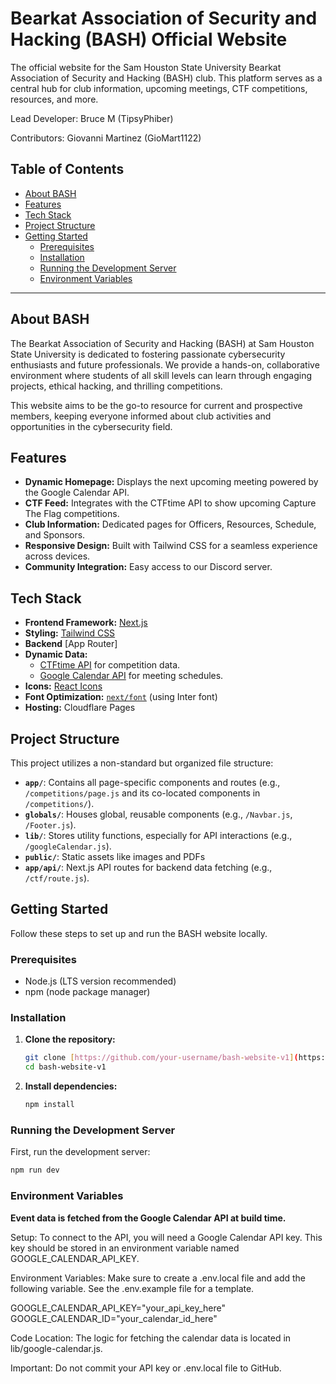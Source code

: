 # Bearkat Association of Security and Hacking (BASH) Official Website

The official website for the Sam Houston State University Bearkat Association of Security and Hacking (BASH) club. This platform serves as a central hub for club information, upcoming meetings, CTF competitions, resources, and more.

Lead Developer: Bruce M (TipsyPhiber)

Contributors: Giovanni Martinez (GioMart1122)

## Table of Contents

- [About BASH](#about-bash)
- [Features](#features)
- [Tech Stack](#tech-stack)
- [Project Structure](#project-structure)
- [Getting Started](#getting-started)
  - [Prerequisites](#prerequisites)
  - [Installation](#installation)
  - [Running the Development Server](#running-the-development-server)
  - [Environment Variables](#environment-variables)

---

## About BASH

The Bearkat Association of Security and Hacking (BASH) at Sam Houston State University is dedicated to fostering passionate cybersecurity enthusiasts and future professionals. We provide a hands-on, collaborative environment where students of all skill levels can learn through engaging projects, ethical hacking, and thrilling competitions.

This website aims to be the go-to resource for current and prospective members, keeping everyone informed about club activities and opportunities in the cybersecurity field.

## Features

- **Dynamic Homepage:** Displays the next upcoming meeting powered by the Google Calendar API.
- **CTF Feed:** Integrates with the CTFtime API to show upcoming Capture The Flag competitions.
- **Club Information:** Dedicated pages for Officers, Resources, Schedule, and Sponsors.
- **Responsive Design:** Built with Tailwind CSS for a seamless experience across devices.
- **Community Integration:** Easy access to our Discord server.

## Tech Stack

- **Frontend Framework:** [Next.js](https://nextjs.org)
- **Styling:** [Tailwind CSS](https://tailwindcss.com/)
- **Backend** [App Router]
- **Dynamic Data:**
  - [CTFtime API](https://ctftime.org/api/) for competition data.
  - [Google Calendar API](https://developers.google.com/calendar/api) for meeting schedules.
- **Icons:** [React Icons](https://react-icons.github.io/react-icons/)
- **Font Optimization:** [`next/font`](https://nextjs.org/docs/app/building-your-application/optimizing/fonts) (using Inter font)
- **Hosting:** Cloudflare Pages

## Project Structure

This project utilizes a non-standard but organized file structure:

- **`app/`**: Contains all page-specific components and routes (e.g., `/competitions/page.js` and its co-located components in `/competitions/`).
- **`globals/`**: Houses global, reusable components (e.g., `/Navbar.js`, `/Footer.js`).
- **`lib/`**: Stores utility functions, especially for API interactions (e.g., `/googleCalendar.js`).
- **`public/`**: Static assets like images and PDFs
- **`app/api/`**: Next.js API routes for backend data fetching (e.g., `/ctf/route.js`).

## Getting Started

Follow these steps to set up and run the BASH website locally.

### Prerequisites

- Node.js (LTS version recommended)
- npm (node package manager)

### Installation

1.  **Clone the repository:**

    ```bash
    git clone [https://github.com/your-username/bash-website-v1](https://github.com/your-username/bash-website-v1)
    cd bash-website-v1
    ```

2.  **Install dependencies:**
    ```bash
    npm install
    ```

### Running the Development Server

First, run the development server:

```bash
npm run dev
```

### Environment Variables

**Event data is fetched from the Google Calendar API at build time.**

Setup: To connect to the API, you will need a Google Calendar API key. This key should be stored in an environment variable named GOOGLE_CALENDAR_API_KEY.

Environment Variables: Make sure to create a .env.local file and add the following variable. See the .env.example file for a template.

GOOGLE_CALENDAR_API_KEY="your_api_key_here"
GOOGLE_CALENDAR_ID="your_calendar_id_here"

Code Location: The logic for fetching the calendar data is located in lib/google-calendar.js.

Important: Do not commit your API key or .env.local file to GitHub.
